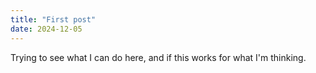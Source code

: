 ```yaml
---
title: "First post"
date: 2024-12-05
---
```


Trying to see what I can do here, and if this works for what I'm thinking.
